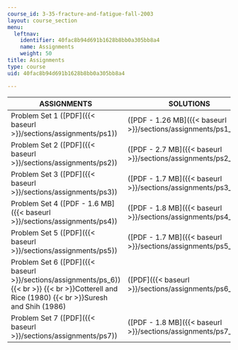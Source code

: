 ```yaml
---
course_id: 3-35-fracture-and-fatigue-fall-2003
layout: course_section
menu:
  leftnav:
    identifier: 40fac8b94d691b1628b8bb0a305bb8a4
    name: Assignments
    weight: 50
title: Assignments
type: course
uid: 40fac8b94d691b1628b8bb0a305bb8a4

---
```


| ASSIGNMENTS | SOLUTIONS |
| --- | --- |
| Problem Set 1 ([PDF]({{< baseurl >}}/sections/assignments/ps1)) | ([PDF - 1.26 MB]({{< baseurl >}}/sections/assignments/ps1_soln)) |
| Problem Set 2 ([PDF]({{< baseurl >}}/sections/assignments/ps2)) | ([PDF - 2.7 MB]({{< baseurl >}}/sections/assignments/ps2_soln)) |
| Problem Set 3 ([PDF]({{< baseurl >}}/sections/assignments/ps3)) | ([PDF - 1.7 MB]({{< baseurl >}}/sections/assignments/ps3_soln)) |
| Problem Set 4 ([PDF - 1.6 MB]({{< baseurl >}}/sections/assignments/ps4)) | ([PDF - 1.8 MB]({{< baseurl >}}/sections/assignments/ps4_soln)) |
| Problem Set 5 ([PDF]({{< baseurl >}}/sections/assignments/ps5)) | ([PDF - 1.7 MB]({{< baseurl >}}/sections/assignments/ps5_soln)) |
| Problem Set 6 ([PDF]({{< baseurl >}}/sections/assignments/ps_6))  {{< br >}}  {{< br >}}Cotterell and Rice (1980)  {{< br >}}Suresh and Shih (1986) | ([PDF]({{< baseurl >}}/sections/assignments/ps6_soln)) |
| Problem Set 7 ([PDF]({{< baseurl >}}/sections/assignments/ps7)) | ([PDF - 1.8 MB]({{< baseurl >}}/sections/assignments/ps7_soln))